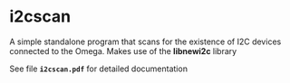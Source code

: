 # **i2cscan**
A simple standalone program that scans for the existence of I2C devices connected to the Omega.  Makes use of the **libnewi2c** library

See file **`i2cscan.pdf`** for detailed documentation
